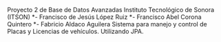 Proyecto 2 de Base de Datos Avanzadas 
Instituto Tecnológico de Sonora (ITSON)
*- Francisco de Jesús López Ruiz 
*- Francisco Abel Corona Quintero 
*- Fabricio Aldaco Aguilera
Sistema para manejo y control de Placas y Licencias de vehículos.
Utilizando JPA.
